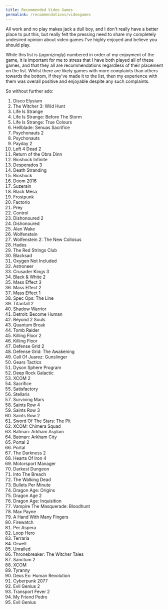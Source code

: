 ```yaml
---
title: Recommended Video Games
permalink: /recommendations/videogames
---
```


All work and no play makes jack a dull boy, and I don't really have a better place to put this, but really felt the pressing need to share my completely undesired opinion about video games I've highly enjoyed and believe you should play. 

While this list is (agonizingly) numbered in order of my enjoyment of the game, it is important for me to stress that I have both played all of these games, and that they all are recommendations regardless of their placement on the list. Whilst there are likely games with more complaints than others towards the bottom, if they've made it to the list, then my experience with them was overall positive and enjoyable despite any such complaints.

So without further ado:

<ol>
	<li>Disco Elysium</li>
	<li>The Witcher 3: Wild Hunt</li>
	<li>Life Is Strange</li>
	<li>Life Is Strange: Before The Storm</li>
	<li>Life Is Strange: True Colours</li>
	<li>Hellblade: Senuas Sacrifice</li>
	<li>Psychonauts 2</li>
	<li>Psychonauts</li>
	<li>Payday 2</li>
	<li>Left 4 Dead 2</li>
	<li>Return of the Obra Dinn</li>
	<li>Bioshock Infinite</li>
	<li>Desperados 3</li>
	<li>Death Stranding</li>
	<li>Bioshock</li>
	<li>Doom 2016</li>
	<li>Suzerain</li>
	<li>Black Mesa</li>
	<li>Frostpunk</li>
	<li>Factorio</li>
	<li>Prey</li>
	<li>Control</li>
	<li>Dishonoured 2</li>
	<li>Dishonoured</li>
	<li>Alan Wake</li>
	<li>Wolfenstein</li>
	<li>Wolfenstein 2: The New Collosus</li>
	<li>Hades</li>
	<li>The Red Strings Club</li>
	<li>Blacksad</li>
	<li>Oxygen Not Included</li>
	<li>Astroneer</li>
	<li>Crusader Kings 3</li>
	<li>Black & White 2</li>
	<li>Mass Effect 3</li>
	<li>Mass Effect 2</li>
	<li>Mass Effect 1</li>
	<li>Spec Ops: The Line</li>
	<li>Titanfall 2</li>
	<li>Shadow Warrior</li>
	<li>Detroit: Become Human</li>
	<li>Beyond 2 Souls</li>
	<li>Quantum Break</li>
	<li>Tomb Raider</li>
	<li>Killing Floor 2</li>
	<li>Killing Floor</li>
	<li>Defense Grid 2</li>
	<li>Defense Grid: The Awakening</li>
	<li>Call Of Juarez: Gunslinger</li>
	<li>Gears Tactics</li>
	<li>Dyson Sphere Program</li>
	<li>Deep Rock Galactic</li>
	<li>XCOM 2</li>
	<li>Sacrifice</li>
	<li>Satisfactory</li>
	<li>Stellaris</li>
	<li>Surviving Mars</li>
	<li>Saints Row 4</li>
	<li>Saints Row 3</li>
	<li>Saints Row 2</li>
	<li>Sword Of The Stars: The Pit</li>
	<li>XCOM: Chimera Squad</li>
	<li>Batman: Arkham Asylum</li>
	<li>Batman: Arkham City</li>
	<li>Portal 2</li>
	<li>Portal</li>
	<li>The Darkness 2</li>
	<li>Hearts Of Iron 4</li>
	<li>Motorsport Manager</li>
	<li>Darkest Dungeon</li>
	<li>Into The Breach</li>
	<li>The Walking Dead</li>
	<li>Bullets Per Minute</li>
	<li>Dragon Age: Origins</li>
	<li>Dragon Age 2</li>
	<li>Dragon Age: Inquisition</li>
	<li>Vampire The Masquerade: Bloodhunt</li>
	<li>Max Payne</li>
	<li>A Hand With Many Fingers</li>
	<li>Firewatch</li>
	<li>Per Aspera</li>
	<li>Loop Hero</li>
	<li>Terraria</li>
	<li>Orwell</li>
	<li>Unrailed</li>
	<li>Thronebreaker: The Witcher Tales</li>
	<li>Sanctum 2</li>
	<li>XCOM</li>
	<li>Tyranny</li>
	<li>Deus Ex: Human Revolution</li>
	<li>Cyberpunk 2077</li>
	<li>Evil Genius 2</li>
	<li>Transport Fever 2</li>
	<li>My Friend Pedro</li>
	<li>Evil Genius</li>
</ol>
